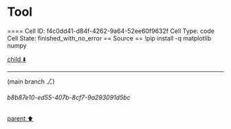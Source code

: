 # Tool

==== Cell ID: f4c0dd41-d84f-4262-9a64-52ee60f9632f
Cell Type: code
Cell State: finished_with_no_error
== Source ==
!pip install -q matplotlib numpy


[child ⬇️](#b8b87e10-ed55-407b-8cf7-9a293091d5bc)

---

(main branch ⎇)
###### b8b87e10-ed55-407b-8cf7-9a293091d5bc
[parent ⬆️](#87ae73a2-ed65-4827-9f73-8575518cde36)
